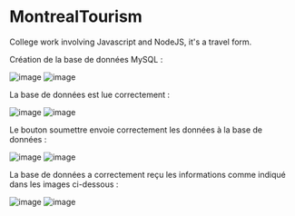 # MontrealTourism
College work involving Javascript and NodeJS, it's a travel form.

Création de la base de données MySQL :

 ![image](https://user-images.githubusercontent.com/90284053/204812545-93aa4fb7-8c95-4313-9f38-02548dbfea38.png) 
 ![image](https://user-images.githubusercontent.com/90284053/204812612-f0356e67-644d-4f85-9d3e-da69659c8f27.png)

La base de données est lue correctement :

![image](https://user-images.githubusercontent.com/90284053/204812679-44588b3a-0c6a-4441-a823-b7e20d6b170e.png)
![image](https://user-images.githubusercontent.com/90284053/204812836-1ee657bc-311b-4bf6-aff0-897af1f3e0dc.png)

Le bouton soumettre envoie correctement les données à la base de données :

![image](https://user-images.githubusercontent.com/90284053/204812918-c38b5a0c-6586-413e-85ac-a3d3cbb62721.png)
![image](https://user-images.githubusercontent.com/90284053/204812980-8414fa77-2d33-4719-b135-ae4b1a038456.png)

La base de données a correctement reçu les informations comme indiqué dans les images ci-dessous :

![image](https://user-images.githubusercontent.com/90284053/204813056-4ceacffa-4530-4c16-ab4b-2d12dd6c8e64.png)
![image](https://user-images.githubusercontent.com/90284053/204813107-e3c378cc-f6da-47da-b50d-e9c06b1b03dd.png)

 
